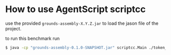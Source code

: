 # How to use AgentScript scriptcc

use the provided `grounds-assembly-X.Y.Z.jar` to load the jason file of the project.

to run this benchmark run 

```bash
$ java -cp "grounds-assembly-0.1.0-SNAPSHOT.jar" scriptcc.Main ./token_ring/source_files/agentscript/input.json
``` 
